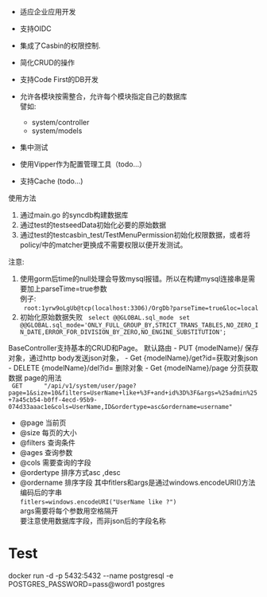 
- 适应企业应用开发  
- 支持OIDC  
- 集成了Casbin的权限控制.  
- 简化CRUD的操作  
  
- 支持Code First的DB开发  
- 允许各模块按需整合，允许每个模块指定自己的数据库  
    譬如:  
    - system/controller
    - system/models  

- 集中测试
- 使用Vipper作为配置管理工具（todo...）
- 支持Cache (todo...)

使用方法
1. 通过main.go 的syncdb构建数据库
2. 通过test的testseedData初始化必要的原始数据
3. 通过test的testcasbin_test/TestMenuPermission初始化权限数据，或者将policy/中的matcher更换成不需要权限以便开发测试。

注意:
1. 使用gorm后time的null处理会导致mysql报错。所以在构建mysql连接串是需要加上parseTime=true参数  
例子:  
` root:1yrw9oLgUb@tcp(localhost:3306)/OrgDb?parseTime=true&loc=local`
2. 初始化原始数据失败
` select @@GLOBAL.sql_mode`
` set @@GLOBAL.sql_mode='ONLY_FULL_GROUP_BY,STRICT_TRANS_TABLES,NO_ZERO_IN_DATE,ERROR_FOR_DIVISION_BY_ZERO,NO_ENGINE_SUBSTITUTION';`


BaseController支持基本的CRUD和Page。
  默认路由
    - PUT {modelName}/ 保存对象，通过http body发送json对象，
    - Get {modelName}/get?id=<id>获取对象json
    - DELETE {modelName}/del?id=<id> 删除对象
    - Get {modelName}/page 分页获取数据 
page的用法  
` GET      "/api/v1/system/user/page?page=1&size=10&filters=UserName+like+%3F+and+id%3D%3F&args=%25admin%25+7a45cb54-b0ff-4ecd-95b9-074d33aaac1e&cols=UserName,ID&ordertype=asc&ordername=username"`
- @page 当前页
- @size 每页的大小
- @filters 查询条件
- @ages 查询参数
- @cols 需要查询的字段
- @ordertype 排序方式asc ,desc
- @ordername 排序字段
其中fitlers和args是通过windows.encodeURI()方法编码后的字串  
`fitlers=windows.encodeURI("UserName like ?")`   
args需要将每个参数用空格隔开  
要注意使用数据库字段，而非json后的字段名称

# Test
docker run -d -p 5432:5432 --name postgresql -e POSTGRES_PASSWORD=pass@word1 postgres